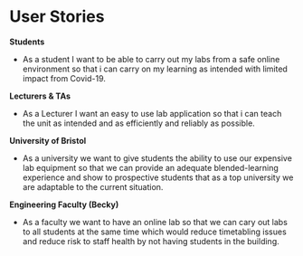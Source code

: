 # User Stories

**Students** 
* As a student I want to be able to carry out my labs from a safe online environment so that i can carry on my learning as intended with limited impact from Covid-19.

**Lecturers & TAs**
* As a Lecturer I want an easy to use lab application so that i can teach the unit as intended and as efficiently and reliably as possible.

**University of Bristol** 
* As a university we want to give students the ability to use our expensive lab equipment so that we can provide an adequate blended-learning experience and show to prospective students that as a top university we are adaptable to the current situation.

**Engineering Faculty (Becky)** 
* As a faculty we want to have an online lab so that we can cary out labs to all students at the same time which would reduce timetabling issues and reduce risk to staff health by not having students in the building.


